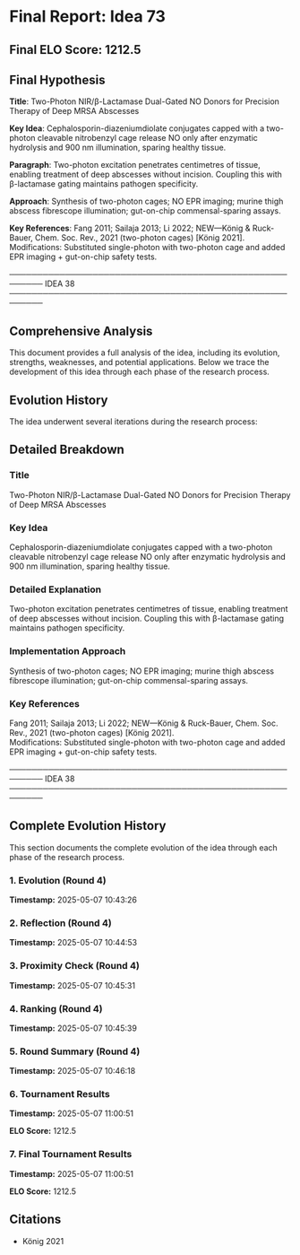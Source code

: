 # Final Report: Idea 73

## Final ELO Score: 1212.5

## Final Hypothesis

**Title**: Two-Photon NIR/β-Lactamase Dual-Gated NO Donors for Precision Therapy of Deep MRSA Abscesses

**Key Idea**: Cephalosporin-diazeniumdiolate conjugates capped with a two-photon cleavable nitrobenzyl cage release NO only after enzymatic hydrolysis and 900 nm illumination, sparing healthy tissue.

**Paragraph**: Two-photon excitation penetrates centimetres of tissue, enabling treatment of deep abscesses without incision.  Coupling this with β-lactamase gating maintains pathogen specificity.

**Approach**: Synthesis of two-photon cages; NO EPR imaging; murine thigh abscess fibrescope illumination; gut-on-chip commensal-sparing assays.

**Key References**: Fang 2011; Sailaja 2013; Li 2022; NEW—König & Ruck-Bauer, Chem. Soc. Rev., 2021 (two-photon cages) [König 2021].  
Modifications: Substituted single-photon with two-photon cage and added EPR imaging + gut-on-chip safety tests.

────────────────────────────────────────────────────────
IDEA 38  
────────────────────────────────────────────────────────

## Comprehensive Analysis

This document provides a full analysis of the idea, including its evolution, strengths, weaknesses, and potential applications. Below we trace the development of this idea through each phase of the research process.

## Evolution History

The idea underwent several iterations during the research process:

## Detailed Breakdown

### Title

Two-Photon NIR/β-Lactamase Dual-Gated NO Donors for Precision Therapy of Deep MRSA Abscesses

### Key Idea

Cephalosporin-diazeniumdiolate conjugates capped with a two-photon cleavable nitrobenzyl cage release NO only after enzymatic hydrolysis and 900 nm illumination, sparing healthy tissue.

### Detailed Explanation

Two-photon excitation penetrates centimetres of tissue, enabling treatment of deep abscesses without incision.  Coupling this with β-lactamase gating maintains pathogen specificity.

### Implementation Approach

Synthesis of two-photon cages; NO EPR imaging; murine thigh abscess fibrescope illumination; gut-on-chip commensal-sparing assays.

### Key References

Fang 2011; Sailaja 2013; Li 2022; NEW—König & Ruck-Bauer, Chem. Soc. Rev., 2021 (two-photon cages) [König 2021].  
Modifications: Substituted single-photon with two-photon cage and added EPR imaging + gut-on-chip safety tests.

────────────────────────────────────────────────────────
IDEA 38  
────────────────────────────────────────────────────────

## Complete Evolution History

This section documents the complete evolution of the idea through each phase of the research process.

### 1. Evolution (Round 4)
**Timestamp:** 2025-05-07 10:43:26



### 2. Reflection (Round 4)
**Timestamp:** 2025-05-07 10:44:53



### 3. Proximity Check (Round 4)
**Timestamp:** 2025-05-07 10:45:31



### 4. Ranking (Round 4)
**Timestamp:** 2025-05-07 10:45:39



### 5. Round Summary (Round 4)
**Timestamp:** 2025-05-07 10:46:18



### 6. Tournament Results
**Timestamp:** 2025-05-07 11:00:51

**ELO Score:** 1212.5



### 7. Final Tournament Results
**Timestamp:** 2025-05-07 11:00:51

**ELO Score:** 1212.5



## Citations

- König 2021
